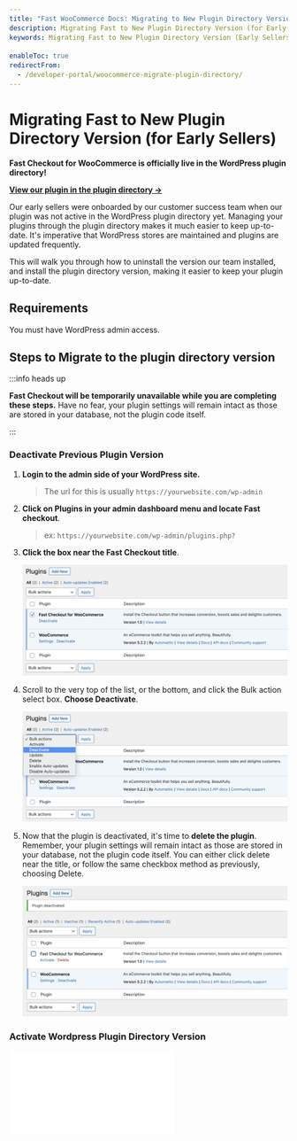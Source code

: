 ```yaml
---
title: "Fast WooCommerce Docs: Migrating to New Plugin Directory Version (for Early Sellers)"
description: Migrating Fast to New Plugin Directory Version (for Early Sellers)
keywords: Migrating Fast to New Plugin Directory Version (Early Sellers)

enableToc: true
redirectFrom:
  - /developer-portal/woocommerce-migrate-plugin-directory/
---
```


# Migrating Fast to New Plugin Directory Version (for Early Sellers)

**Fast Checkout for WooCommerce is officially live in the WordPress plugin directory!**

[**View our plugin in the plugin directory →**](https://wordpress.org/plugins/fast-checkout-for-woocommerce/)

Our early sellers were onboarded by our customer success team when our plugin was not active in the WordPress plugin directory yet. Managing your plugins through the plugin directory makes it much easier to keep up-to-date. It's imperative that WordPress stores are maintained and plugins are updated frequently.

This will walk you through how to uninstall the version our team installed, and install the plugin directory version, making it easier to keep your plugin up-to-date.

## Requirements

You must have WordPress admin access.

## Steps to Migrate to the plugin directory version

:::info heads up

**Fast Checkout will be temporarily unavailable while you are completing these steps.** Have no fear, your plugin settings will remain intact as those are stored in your database, not the plugin code itself.

:::

### Deactivate Previous Plugin Version

1. **Login to the admin side of your WordPress site.**

   > The url for this is usually `https://yourwebsite.com/wp-admin`

2. **Click on Plugins in your admin dashboard menu and locate Fast checkout**.

   > ex: `https://yourwebsite.com/wp-admin/plugins.php? `

3. **Click the box near the Fast Checkout title**.

   ![Select Fast Checkout plugin](images/select-fast-checkout-plugin.png)

4. Scroll to the very top of the list, or the bottom, and click the Bulk action select box. **Choose Deactivate**.

   ![Deactivate Fast Checkout plugin](images/deactivate-fast-checkout-plugin.png)

5. Now that the plugin is deactivated, it's time to **delete the plugin**. Remember, your plugin settings will remain intact as those are stored in your database, not the plugin code itself. You can either click delete near the title, or follow the same checkbox method as previously, choosing Delete.

   ![Delete Fast Checkout plugin](images/delete-fast-checkout-plugin.png)

### Activate Wordpress Plugin Directory Version

<embed src="_platform_woocommerce_wordpress_plugin_initial_install" />
